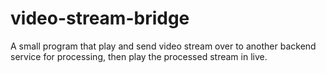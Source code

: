 # video-stream-bridge
A small program that play and send video stream over to another backend service for processing, then play the processed stream in live.
